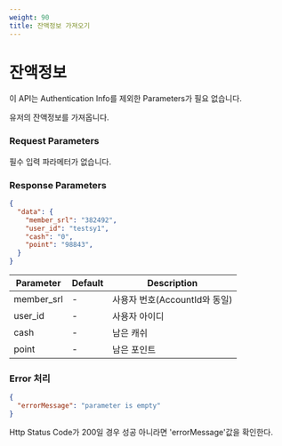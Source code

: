 ```yaml
---
weight: 90
title: 잔액정보 가져오기
---
```


# 잔액정보

이 API는 Authentication Info를 제외한 Parameters가 필요 없습니다.

유저의 잔액정보를 가져옵니다.

### Request Parameters

필수 입력 파라메터가 없습니다.

### Response Parameters

```json
{
  "data": {
    "member_srl": "382492",
    "user_id": "testsy1",
    "cash": "0",
    "point": "98843",
  }
}
```
Parameter | Default | Description
--------- | ------- | -----------
member_srl| - | 사용자 번호(AccountId와 동일)
user_id   | - | 사용자 아이디
cash      | - | 남은 캐쉬
point     | - | 남은 포인트


### Error 처리
```json
{
  "errorMessage": "parameter is empty"
}
```
Http Status Code가 200일 경우 성공 아니라면 'errorMessage'값을 확인한다.


